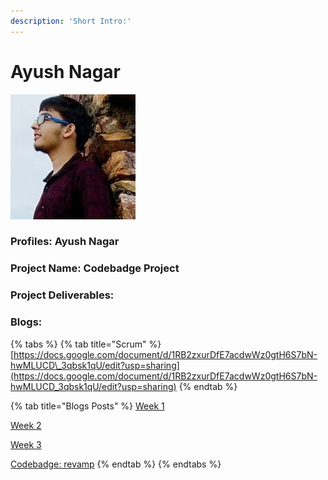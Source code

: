 ```yaml
---
description: 'Short Intro:'
---
```


# Ayush Nagar

![](../../.gitbook/assets/ayush%20%281%29.jpg)

### Profiles: Ayush Nagar

### Project Name: Codebadge Project

### Project Deliverables:

### Blogs:

{% tabs %}
{% tab title="Scrum" %}
[https://docs.google.com/document/d/1RB2zxurDfE7acdwWz0gtH6S7bN-hwMLUCD\_3qbsk1qU/edit?usp=sharing](https://docs.google.com/document/d/1RB2zxurDfE7acdwWz0gtH6S7bN-hwMLUCD_3qbsk1qU/edit?usp=sharing)
{% endtab %}

{% tab title="Blogs Posts" %}
[Week 1](https://medium.com/@an431999/summer-intern-under-codeuino-week-1-may-18th-may24th-ef1b5b10434e)

[Week 2](https://medium.com/@an431999/summer-intern-under-codeuino-week-2-may-25th-may-31st-646e3c78f0bf)

[Week 3](https://medium.com/@an431999/summer-intern-under-codeuino-week-3-june-1st-june-7th-b7c0bc32102d)

[Codebadge: revamp](https://medium.com/@an431999/codebagde-project-revamp-480944797c4b)
{% endtab %}
{% endtabs %}





